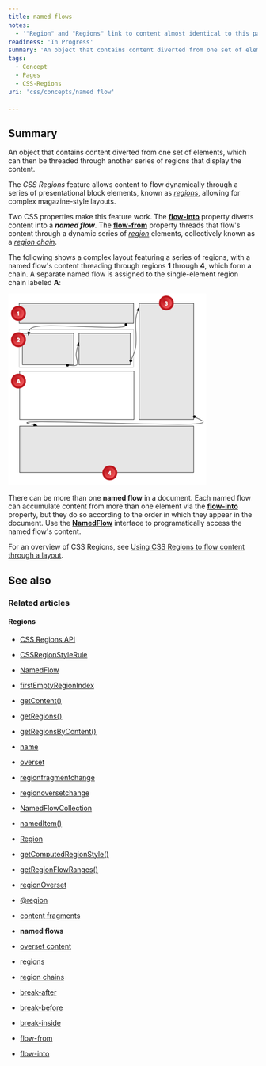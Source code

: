 ```yaml
---
title: named flows
notes:
  - '"Region" and "Regions" link to content almost identical to this page. Consider merging this page with the others.'
readiness: 'In Progress'
summary: 'An object that contains content diverted from one set of elements, which can then be threaded through another series of regions that display the content.'
tags:
  - Concept
  - Pages
  - CSS-Regions
uri: 'css/concepts/named flow'

---
```

## Summary

An object that contains content diverted from one set of elements, which can then be threaded through another series of regions that display the content.

 The *CSS Regions* feature allows content to flow dynamically through a series of presentational block elements, known as [*regions*](/css/concepts/region), allowing for complex magazine-style layouts.

Two CSS properties make this feature work. The [**flow-into**](/css/properties/flow-into) property diverts content into a ***named flow***. The [**flow-from**](/css/properties/flow-from) property threads that flow's content through a dynamic series of [*region*](/css/concepts/region) elements, collectively known as a [*region chain*](/css/concepts/region_chain).

The following shows a complex layout featuring a series of regions, with a named flow's content threading through regions **1** through **4**, which form a chain. A separate named flow is assigned to the single-element region chain labeled **A**:

![regions.png](/assets/thumb/3/38/regions.png/400px-regions.png)

There can be more than one **named flow** in a document. Each named flow can accumulate content from more than one element via the [**flow-into**](/css/properties/flow-into) property, but they do so according to the order in which they appear in the document. Use the [**NamedFlow**](/apis/css-regions/NamedFlow) interface to programatically access the named flow's content.

For an overview of CSS Regions, see [Using CSS Regions to flow content through a layout](/tutorials/css-regions).

## See also

### Related articles

#### Regions

-   [CSS Regions API](/apis/css-regions)

-   [CSSRegionStyleRule](/apis/css-regions/CSSRegionStyleRule)

-   [NamedFlow](/apis/css-regions/NamedFlow)

-   [firstEmptyRegionIndex](/apis/css-regions/NamedFlow/firstEmptyRegionIndex)

-   [getContent()](/apis/css-regions/NamedFlow/getContent)

-   [getRegions()](/apis/css-regions/NamedFlow/getRegions)

-   [getRegionsByContent()](/apis/css-regions/NamedFlow/getRegionsByContent)

-   [name](/apis/css-regions/NamedFlow/name)

-   [overset](/apis/css-regions/NamedFlow/overset)

-   [regionfragmentchange](/apis/css-regions/NamedFlow/regionfragmentchange)

-   [regionoversetchange](/apis/css-regions/NamedFlow/regionoversetchange)

-   [NamedFlowCollection](/apis/css-regions/NamedFlowCollection)

-   [namedItem()](/apis/css-regions/NamedFlowCollection/namedItem)

-   [Region](/apis/css-regions/Region)

-   [getComputedRegionStyle()](/apis/css-regions/Region/getComputedRegionStyle)

-   [getRegionFlowRanges()](/apis/css-regions/Region/getRegionFlowRanges)

-   [regionOverset](/apis/css-regions/Region/regionOverset)

-   [@region](/css/atrules/@region)

-   [content fragments](/css/concepts/fragment)

-   **named flows**

-   [overset content](/css/concepts/overset)

-   [regions](/css/concepts/region)

-   [region chains](/css/concepts/region_chain)

-   [break-after](/css/properties/break-after)

-   [break-before](/css/properties/break-before)

-   [break-inside](/css/properties/break-inside)

-   [flow-from](/css/properties/flow-from)

-   [flow-into](/css/properties/flow-into)
